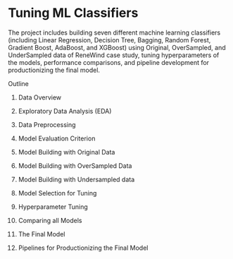 # Tuning ML Classifiers
The project includes building seven different machine learning classifiers (including Linear Regression, Decision Tree, Bagging, Random Forest, Gradient Boost, AdaBoost, and XGBoost) using Original, OverSampled, and UnderSampled data of ReneWind case study, tuning hyperparameters of the models, performance comparisons, and pipeline development for productionizing the final model.

Outline

1. Data Overview

2. Exploratory Data Analysis (EDA)

3. Data Preprocessing

4. Model Evaluation Criterion

5. Model Building with Original Data

6. Model Building with OverSampled Data

7. Model Building with Undersampled data

8. Model Selection for Tuning

9. Hyperparameter Tuning

10. Comparing all Models

11. The Final Model

12. Pipelines for Productionizing the Final Model
